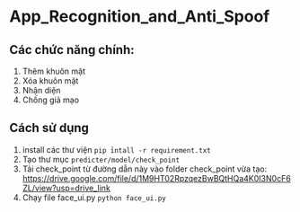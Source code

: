 # App_Recognition_and_Anti_Spoof

## Các chức năng chính:
1. Thêm khuôn mặt
2. Xóa khuôn mặt
3. Nhận diện
4. Chống giả mạo

## Cách sử dụng
1. install các thư viện
```pip ỉntall -r requirement.txt```
2. Tạo thư mục ```predicter/model/check_point```
3. Tải check_point từ đường dẫn này vào folder check_point vừa tạo: https://drive.google.com/file/d/1M9HT02RpzqezBwBQtHQa4K0I3N0cF6ZL/view?usp=drive_link
4. Chạy file face_ui.py
```python face_ui.py```

